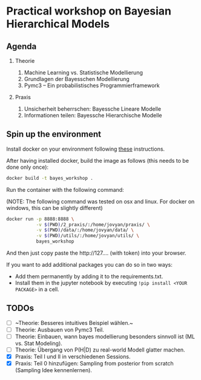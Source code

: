 # Practical workshop on Bayesian Hierarchical Models

## Agenda

1. Theorie
    1. Machine Learning vs. Statistische Modellierung
    2. Grundlagen der Bayesschen Modellierung
    3. Pymc3 – Ein probabilistisches Programmierframework

2. Praxis
    1. Unsicherheit beherrschen: Bayessche Lineare Modelle
    2. Informationen teilen: Bayessche Hierarchische Modelle

## Spin up the environment

Install docker on your environment following [these](https://docs.docker.com/get-docker/) instructions.

After having installed docker, build the image as follows (this needs to be done only once):

```bash
docker build -t bayes_workshop .
```

Run the container with the following command:

(NOTE: The following command was tested on osx and linux. For docker on windows, this can be slightly different)
```bash
docker run -p 8888:8888 \
           -v $(PWD)/2_praxis/:/home/jovyan/praxis/ \
           -v $(PWD)/data/:/home/jovyan/data/ \
           -v $(PWD)/utils/:/home/jovyan/utils/ \
           bayes_workshop
```

And then just copy paste the http://127.... (with token) into your browser.

If you want to add additional packages you can do so in two ways:
- Add them permanently by adding it to the requirements.txt.
- Install them in the jupyter notebook by executing `!pip install <YOUR PACKAGE>` in a cell.


## TODOs

- [ ] ~Theorie: Besseres intuitives Beispiel wählen.~
- [ ] Theorie: Ausbauen von Pymc3 Teil.
- [ ] Theorie: Einbauen, wann bayes modellierung besonders sinnvoll ist (ML vs. Stat Modeling).
- [ ] Theorie: Übergang von P(H|D) zu real-world Modell glatter machen.
- [X] Praxis: Teil I und II in verschiedenen Sessions. 
- [X] Praxis: Teil 0 hinzufügen: Sampling from posterior from scratch (Sampling Idee kennenlernen).